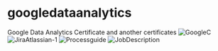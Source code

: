 # googledataanalytics
Google Data Analytics Certificate and another certificates
![GoogleC](https://user-images.githubusercontent.com/95434478/210274415-1f1813b6-2b6d-4f71-9880-acfaa1d0e79e.png)
![JiraAtlassian-1](https://user-images.githubusercontent.com/95434478/214574632-f0bdeff2-b230-450e-8b79-a60a80b06ac9.png)
![Processguide](https://user-images.githubusercontent.com/95434478/210890603-9a454fe4-6b34-4b2e-92be-ed5e98601466.PNG)
![JobDescription](https://user-images.githubusercontent.com/95434478/210890606-4b268e65-e64c-467e-a772-aa17711c29a5.PNG)

